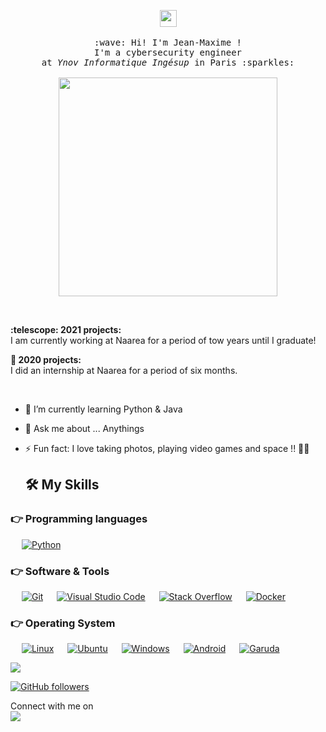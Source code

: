 


<!--
### Hi i am Jean-Maxime 👋
**T412T/T412T** is a ✨ _special_ ✨ repository because its `README.md` (this file) appears on your GitHub profile.

Here are some ideas to get you started:

- 🔭 I’m currently working on ...
- 🌱 I’m currently learning ...
- 👯 I’m looking to collaborate on ...
- 🤔 I’m looking for help with ...
- 💬 Ask me about ...
- 📫 How to reach me: ...
- 😄 Pronouns: ...
- ⚡ Fun fact: ...
-->


<p align="center">
  <img src="https://d1csarkz8obe9u.cloudfront.net/posterpreviews/france-flag-template-design-5ec2fe80aa53cdbf5f8d6db13e509ce8_screen.jpg?ts=1594238601" width="27px">
  <br><br>
  <samp>
    :wave: Hi! I'm Jean-Maxime ! 
    <br>I'm a cybersecurity engineer
    <br>at <em>Ynov Informatique Ingésup</em> in Paris :sparkles:<br><br>
    <img src="https://c.tenor.com/UGOuQMZHsf8AAAAC/mars-planet.gif" width="350px" align="center">
  </samp>
</p>

<br>

<p>
  <b>:telescope: 2021 projects:</b><br>
I am currently working at Naarea for a period of tow years until I graduate!

<b>:telescope: 2020 projects:</b><br>
I did an internship at Naarea for a period of six months. 

</p>
<br>
<p>
  
- 🌱 I’m currently learning Python & Java
  
- 💬 Ask me about ... Anythings
  
- ⚡ Fun fact: I love taking photos, playing video games and space !! 👨‍🚀


  ## 🛠️ My Skills

### 👉 Programming languages

<p> 
  &emsp;
  <a href="https://python.org/">
    <img alt="Python" src="https://img.shields.io/badge/Python-FFD43B?style=for-the-badge&logo=python&logoColor=darkgreen"/>
  </a>
  <!--
&emsp;
  <a href="https://www.java.com/en/">
    <img alt="Java" src="https://img.shields.io/badge/Java-ED8B00?style=for-the-badge&logo=java&logoColor=white"/>
  </a>
-->

</p>

 ### 👉 Software & Tools
 
<p>
  
    
  &emsp;
    <a href="#"><img alt="Git" src="https://img.shields.io/badge/Git-F05032?style=for-the-badge&logo=git&logoColor=white"></a>
  &emsp;
    <a href="#"><img alt="Visual Studio Code" src="https://img.shields.io/badge/Visual_Studio_Code-0078D4?style=for-the-badge&logo=visual%20studio%20code&logoColor=white"></a>
  &emsp;
    <a href="#"><img alt="Stack Overflow" src="https://img.shields.io/badge/Stack_Overflow-FE7A16?style=for-the-badge&logo=stack-overflow&logoColor=white"></a>
    &emsp;
    <a href="#"><img alt="Docker" src="https://img.shields.io/badge/Docker-2CA5E0?style=for-the-badge&logo=docker&logoColor=white"></a>
     &emsp;
    
    
    
</p>

 ### 👉  Operating System 
 
 <p>
  
  &emsp;
    <a href="#"><img alt="Linux" src="https://img.shields.io/badge/Linux-FCC624?style=for-the-badge&logo=linux&logoColor=black"></a>
    &emsp;
    <a href="#"><img alt="Ubuntu" src="https://img.shields.io/badge/Ubuntu-E95420?style=for-the-badge&logo=ubuntu&logoColor=white"></a>
    &emsp;
     <a href="#"><img alt="Windows" src="https://img.shields.io/badge/Windows-0078D6?style=for-the-badge&logo=windows&logoColor=white"></a>
    &emsp;
     <a href="#"><img alt="Android" src="https://img.shields.io/badge/Android-3DDC84?style=for-the-badge&logo=android&logoColor=white"></a>
    &emsp;
  <a href="#"><img alt="Garuda" src="https://img.shields.io/badge/Garuda-FF6C37?style=for-the-badge&logo=Postman&logoColor=white"></a>
    &emsp;
  
  
  <img src="https://profile-counter.glitch.me/T412T/count.svg">

[![GitHub followers](https://img.shields.io/github/followers/T412T.svg?style=social&label=Followers)](https://github.com/T412T?tab=followers)


<p>Connect with me on
<br>
<a target="_blank" href="https://www.linkedin.com/in/jean-maxime-alexandre/"><img src="https://img.shields.io/badge/-LinkedIn-0077B5?style=for-the-badge&logo=Linkedin&logoColor=white"></img></a>
&emsp;
